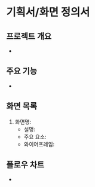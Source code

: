 # 기획서/화면 정의서

## 프로젝트 개요
- 

## 주요 기능
- 

## 화면 목록
1. 화면명:
   - 설명:
   - 주요 요소:
   - 와이어프레임:

## 플로우 차트
- 
